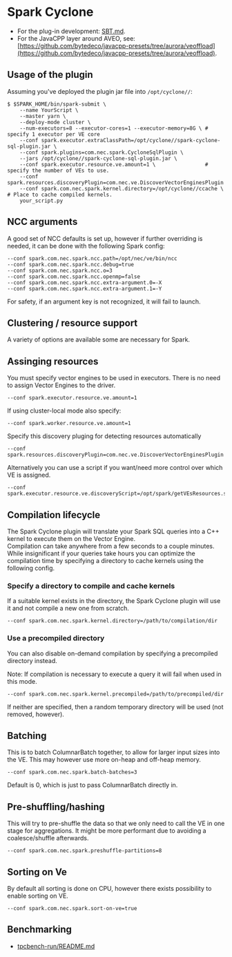 # Spark Cyclone

- For the plug-in development: [SBT.md](SBT.md).
- For the JavaCPP layer around AVEO, see: [https://github.com/bytedeco/javacpp-presets/tree/aurora/veoffload](https://github.com/bytedeco/javacpp-presets/tree/aurora/veoffload).

## Usage of the plugin

Assuming you've deployed the plugin jar file into `/opt/cyclone//`:

```
$ $SPARK_HOME/bin/spark-submit \
    --name YourScript \
    --master yarn \
    --deploy-mode cluster \
    --num-executors=8 --executor-cores=1 --executor-memory=8G \ # specify 1 executor per VE core
    --conf spark.executor.extraClassPath=/opt/cyclone//spark-cyclone-sql-plugin.jar \
    --conf spark.plugins=com.nec.spark.CycloneSqlPlugin \
    --jars /opt/cyclone//spark-cyclone-sql-plugin.jar \
    --conf spark.executor.resource.ve.amount=1 \                # specify the number of VEs to use.
    --conf spark.resources.discoveryPlugin=com.nec.ve.DiscoverVectorEnginesPlugin
    --conf spark.com.nec.spark.kernel.directory=/opt/cyclone//ccache \ # Place to cache compiled kernels.
    your_script.py

```

## NCC arguments

A good set of NCC defaults is set up, however if further overriding is needed, it can be done with the following Spark
config:

```
--conf spark.com.nec.spark.ncc.path=/opt/nec/ve/bin/ncc
--conf spark.com.nec.spark.ncc.debug=true
--conf spark.com.nec.spark.ncc.o=3
--conf spark.com.nec.spark.ncc.openmp=false
--conf spark.com.nec.spark.ncc.extra-argument.0=-X
--conf spark.com.nec.spark.ncc.extra-argument.1=-Y
```

For safety, if an argument key is not recognized, it will fail to launch.

## Clustering / resource support

A variety of options are available some are necessary for Spark.

## Assinging resources

You must specify vector engines to be used in executors.  There is no need to assign Vector Engines to the driver.

```
--conf spark.executor.resource.ve.amount=1
```

If using cluster-local mode also specify:

```
--conf spark.worker.resource.ve.amount=1
```

Specify this discovery pluging for detecting resources automatically

```
--conf spark.resources.discoveryPlugin=com.nec.ve.DiscoverVectorEnginesPlugin
```

Alternatively you can use a script if you want/need more control over which VE is assigned.

```
--conf spark.executor.resource.ve.discoveryScript=/opt/spark/getVEsResources.sh
```

## Compilation lifecycle

The Spark Cyclone plugin will translate your Spark SQL queries into a C++ kernel to execute them on the Vector Engine.  
Compilation can take anywhere from a few seconds to a couple minutes.  While insignificant if your queries take hours
you can optimize the compilation time by specifying a directory to cache kernels using the following config.

### Specify a directory to compile and cache kernels

If a suitable kernel exists in the directory, the Spark Cyclone plugin will use it and not compile a new one from
scratch.

```
--conf spark.com.nec.spark.kernel.directory=/path/to/compilation/dir
```

### Use a precompiled directory

You can also disable on-demand compilation by specifying a precompiled directory instead.  

Note: If compilation is necessary to execute a query it will fail when used in this mode.

```
--conf spark.com.nec.spark.kernel.precompiled=/path/to/precompiled/dir
```

If neither are specified, then a random temporary directory will be used (not removed, however).

## Batching

This is to batch ColumnarBatch together, to allow for larger input sizes into the VE. This may however use more on-heap
and off-heap memory.

```
--conf spark.com.nec.spark.batch-batches=3
```

Default is 0, which is just to pass ColumnarBatch directly in.

## Pre-shuffling/hashing

This will try to pre-shuffle the data so that we only need to call the VE in one stage for aggregations. It might be
more performant due to avoiding a coalesce/shuffle afterwards.

```
--conf spark.com.nec.spark.preshuffle-partitions=8
```

## Sorting on Ve

By default all sorting is done on CPU, however there exists possibility to enable sorting on VE.

```
--conf spark.com.nec.spark.sort-on-ve=true
```

## Benchmarking

- [tpcbench-run/README.md](tpcbench-run/README.md)
